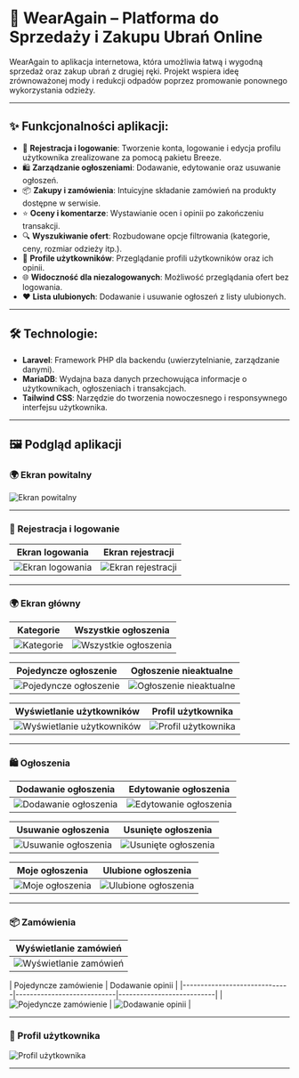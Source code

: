 # 👠 WearAgain – Platforma do Sprzedaży i Zakupu Ubrań Online

WearAgain to aplikacja internetowa, która umożliwia łatwą i wygodną sprzedaż oraz zakup ubrań z drugiej ręki. Projekt wspiera ideę zrównoważonej mody i redukcji odpadów poprzez promowanie ponownego wykorzystania odzieży.

---

## ✨ Funkcjonalności aplikacji:
- 🔑 **Rejestracja i logowanie**: 
  Tworzenie konta, logowanie i edycja profilu użytkownika zrealizowane za pomocą pakietu Breeze.
- 🛍️ **Zarządzanie ogłoszeniami**: 
  Dodawanie, edytowanie oraz usuwanie ogłoszeń.
- 📦 **Zakupy i zamówienia**: 
  Intuicyjne składanie zamówień na produkty dostępne w serwisie.
- ⭐ **Oceny i komentarze**: 
  Wystawianie ocen i opinii po zakończeniu transakcji.
- 🔍 **Wyszukiwanie ofert**: 
  Rozbudowane opcje filtrowania (kategorie, ceny, rozmiar odzieży itp.).
- 👥 **Profile użytkowników**: 
  Przeglądanie profili użytkowników oraz ich opinii.
- 🌐 **Widoczność dla niezalogowanych**: 
  Możliwość przeglądania ofert bez logowania.
- ❤️ **Lista ulubionych**: 
  Dodawanie i usuwanie ogłoszeń z listy ulubionych.

---

## 🛠️ Technologie:
- **Laravel**: Framework PHP dla backendu (uwierzytelnianie, zarządzanie danymi).
- **MariaDB**: Wydajna baza danych przechowująca informacje o użytkownikach, ogłoszeniach i transakcjach.
- **Tailwind CSS**: Narzędzie do tworzenia nowoczesnego i responsywnego interfejsu użytkownika.

---

## 🖼️ Podgląd aplikacji

### 🌍 Ekran powitalny
![Ekran powitalny](zrzuty-ekranu/strona-powitalna.png)

---

### 🔑 Rejestracja i logowanie
| Ekran logowania              | Ekran rejestracji          |
|------------------------------|----------------------------|
| ![Ekran logowania](zrzuty-ekranu/logowanie.png) | ![Ekran rejestracji](zrzuty-ekranu/rejestracja.png) |

---

### 🌍 Ekran główny
| Kategorie                   | Wszystkie ogłoszenia       |
|-----------------------------|----------------------------|
| ![Kategorie](zrzuty-ekranu/kategorie.png) | ![Wszystkie ogłoszenia](zrzuty-ekranu/wszystkie.png) |

| Pojedyncze ogłoszenie     | Ogłoszenie nieaktualne       |
|------------------------------|----------------------------|
| ![Pojedyncze ogłoszenie](zrzuty-ekranu/jedno.png) | ![Ogłoszenie nieaktualne](zrzuty-ekranu/sprzedane.png) |

| Wyświetlanie użytkowników  | Profil użytkownika        |
|------------------------------|----------------------------|
| ![Wyświetlanie użytkowników](zrzuty-ekranu/użytkownicy.png) | ![Profil użytkownika](zrzuty-ekranu/użytkownik.png) |

---

### 🛍️ Ogłoszenia
| Dodawanie ogłoszenia         | Edytowanie ogłoszenia      |
|------------------------------|----------------------------|
| ![Dodawanie ogłoszenia](zrzuty-ekranu/dodanie.png) | ![Edytowanie ogłoszenia](zrzuty-ekranu/edycja.png) |

| Usuwanie ogłoszenia       | Usunięte ogłoszenia       |
|------------------------------|----------------------------|
| ![Usuwanie ogłoszenia](zrzuty-ekranu/usuwanie.png) | ![Usunięte ogłoszenia](zrzuty-ekranu/usunieto.png) |

| Moje ogłoszenia              | Ulubione ogłoszenia        |
|------------------------------|----------------------------|
| ![Moje ogłoszenia](zrzuty-ekranu/moje.png) | ![Ulubione ogłoszenia](zrzuty-ekranu/ulubione.png) |

---

### 📦 Zamówienia
| Wyświetlanie zamówień        |
|---------------------------|
| ![Wyświetlanie zamówień](zrzuty-ekranu/zamowienia.png) |

| Pojedyncze zamówienie      | Dodawanie opinii          |
|------------------------------|----------------------------|---------------------------|
| ![Pojedyncze zamówienie](zrzuty-ekranu/zamowienie.png) | ![Dodawanie opinii](zrzuty-ekranu/opinia.png) |

---

### 👤 Profil użytkownika
![Profil użytkownika](zrzuty-ekranu/profil.png)

---
